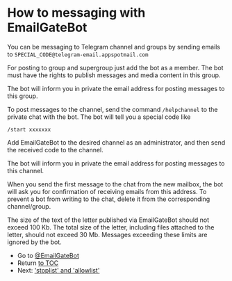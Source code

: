 # How to messaging with EmailGateBot

You can be messaging to Telegram channel and groups by sending emails to `SPECIAL_CODE@telegram-email.appspotmail.com`

For posting to group and supergroup just add the bot as a member.
The bot must have the rights to publish messages and media content in this group.

The bot will inform you in private the email address for posting messages to this group.

To post messages to the channel, send the command `/helpchannel` to the private chat with the bot.
The bot will tell you a special code like
```
/start xxxxxxx
```
Add EmailGateBot to the desired channel as an administrator, and then send the received code to the channel.

The bot will inform you in private the email address for posting messages to this channel.

When you send the first message to the chat from the new mailbox, the bot will ask you for confirmation of receiving emails from this address.
To prevent a bot from writing to the chat, delete it from the corresponding channel/group.

The size of the text of the letter published via EmailGateBot should not exceed 100 Kb. The total size of the letter, including files attached to the letter, should not exceed 30 Mb.
Messages exceeding these limits are ignored by the bot.

- Go to [@EmailGateBot](http://t.me/EmailGateBot?start=utm_KDaxQG000_github-en-messaging)
- Return [to TOC](guide.md)
- Next: ['stoplist' and 'allowlist'](stop_allow_list.md)
